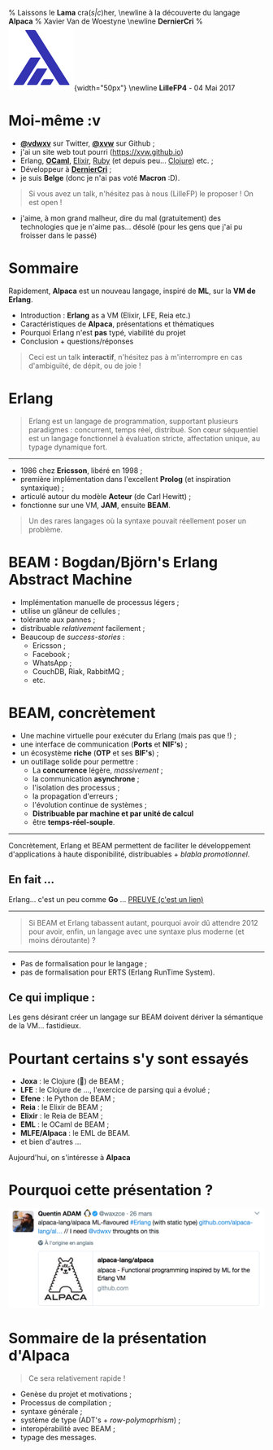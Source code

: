 % Laissons le **Lama** cra(*s|c*)her, \newline à la découverte du langage **Alpaca** 
% Xavier Van de Woestyne \newline __DernierCri__
% ![](images/lillefp.png){width="50px"} \newline __LilleFP4__ - 04 Mai 2017

# Moi-même :v 

-  [**@vdwxv**](https://twitter.com/vdwxv) sur Twitter, [**@xvw**](https://github.com/xvw) sur Github ;
-  j'ai un site web tout pourri (https://xvw.github.io)
-  Erlang, [**OCaml**](http://ocaml.org/), [Elixir](http://elixir-lang.org/), [Ruby](https://www.ruby-lang.org/fr/) (et depuis peu... [Clojure](https://clojure.org/)) etc. ;
-  Développeur à [**DernierCri**](https://derniercri.io/) ;
-  je suis **Belge** (donc je n'ai pas voté **Macron** :D).

> Si vous avez un talk, n'hésitez pas à nous (LilleFP) le proposer ! On est open !

-  j'aime, à mon grand malheur, dire du mal (gratuitement) des 
   technologies que je n'aime pas... désolé (pour les gens que j'ai pu 
   froisser dans le passé)

# Sommaire 

Rapidement, **Alpaca** est un nouveau langage, inspiré de **ML**, sur la **VM de Erlang**.

- Introduction : **Erlang** as a VM (Elixir, LFE, Reia etc.)
- Caractéristiques de **Alpaca**, présentations et thématiques
- Pourquoi Erlang n'est **pas** typé, viabilité du projet
- Conclusion + questions/réponses

> Ceci est un talk **interactif**, n'hésitez pas à m'interrompre en cas d'ambiguïté, de 
> dépit, ou de joie !

# Erlang

> Erlang est un langage de programmation, supportant plusieurs paradigmes : concurrent, temps réel, distribué. Son cœur séquentiel est un langage fonctionnel à évaluation stricte, affectation unique, au typage dynamique fort.

---

-  1986 chez **Ericsson**, libéré en 1998 ;
-  première implémentation dans l'excellent **Prolog** (et inspiration syntaxique) ;
-  articulé autour du modèle **Acteur** (de Carl Hewitt) ;
-  fonctionne sur une VM, **JAM**, ensuite **BEAM**.

> Un des rares langages où la syntaxe pouvait réellement poser un problème.

# BEAM : Bogdan/Björn's Erlang Abstract Machine

-  Implémentation manuelle de processus légers ;
-  utilise un glâneur de cellules ;
-  tolérante aux pannes ; 
-  distribuable _relativement_ facilement ;
-  Beaucoup de *success-stories* :
     -  Ericsson ;
     -  Facebook ; 
     -  WhatsApp ;
     -  CouchDB, Riak, RabbitMQ ;
     -  etc.

# BEAM, concrètement

-  Une machine virtuelle pour exécuter du Erlang (mais pas que !) ;
-  une interface de communication (**Ports** et **NIF's**) ;
-  un écosystème **riche** (**OTP** et ses **BIF's**) ;
-  un outillage solide pour permettre : 
     - La **concurrence** légère, _massivement_ ; 
     - la communication **asynchrone** ; 
     - l'isolation des processus ; 
     - la propagation d'erreurs ; 
     - l'évolution continue de systèmes ; 
     - **Distribuable par machine et par unité de calcul**
     - être **temps-réel-souple**.


---

Concrètement, Erlang et BEAM permettent de faciliter le développement 
d'applications à haute disponibilité, distribuables + _blabla promotionnel_.

## En fait ...
Erlang... c'est un peu comme **Go** ... 
[PREUVE (c'est un lien)](https://derniercri.io/tech-blog/concurrence-go-erlang)

---

> Si BEAM et Erlang tabassent autant, pourquoi avoir dû attendre 2012 pour avoir, enfin, 
> un langage avec une syntaxe plus moderne (et moins déroutante) ?

---

-  Pas de formalisation pour le langage ;
-  pas de formalisation pour ERTS (Erlang RunTime System).

## Ce qui implique : 
Les gens désirant créer un langage sur BEAM doivent dériver la sémantique de la VM...
fastidieux.

# Pourtant certains s'y sont essayés 

-  **Joxa** : le Clojure (:troll:) de BEAM ; 
-  **LFE** :  le Clojure de ..., l'exercice de parsing qui a évolué ;
-  **Efene** : le Python de BEAM ; 
-  **Reia** : le Elixir de BEAM ; 
-  **Elixir** : le Reia de BEAM ;
-  **EML** : le OCaml de BEAM ;
-  **MLFE/Alpaca** : le EML de BEAM.
-  et bien d'autres ...

Aujourd'hui, on s'intéresse à **Alpaca**



# Pourquoi cette présentation ?

![Parce que ... :v](images/why.png)


# Sommaire de la présentation d'Alpaca 

> Ce sera relativement rapide ! 

- Genèse du projet et motivations ;
- Processus de compilation ;
- syntaxe générale ; 
- système de type (ADT's + *row-polymoprhism*) ;
- interopérabilité avec BEAM ; 
- typage des messages.



<!-- ---

![](images/main-llama.jpg){width="350px"}

--- -->
